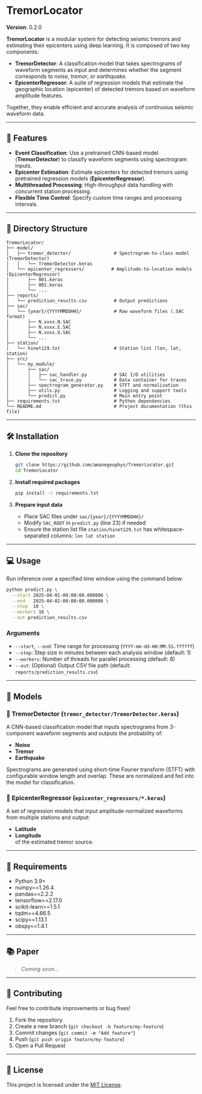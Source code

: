 # TremorLocator

**Version**: 0.2.0

**TremorLocator** is a modular system for detecting seismic tremors and estimating their epicenters using deep learning. It is composed of two key components:

- **TremorDetector**: A classification model that takes spectrograms of waveform segments as input and determines whether the segment corresponds to *noise*, *tremor*, or *earthquake*.
- **EpicenterRegressor**: A suite of regression models that estimate the geographic location (epicenter) of detected tremors based on waveform amplitude features.

Together, they enable efficient and accurate analysis of continuous seismic waveform data.

---

## 🚀 Features

- **Event Classification**: Use a pretrained CNN-based model (**TremorDetector**) to classify waveform segments using spectrogram inputs.
- **Epicenter Estimation**: Estimate epicenters for detected tremors using pretrained regression models (**EpicenterRegressor**).
- **Multithreaded Processing**: High-throughput data handling with concurrent station processing.
- **Flexible Time Control**: Specify custom time ranges and processing intervals.

---

## 📁 Directory Structure

```
TremorLocator/
├── model/
│   ├── tremor_detector/                # Spectrogram-to-class model (TremorDetector)
│   │   └── TremorDetector.keras
│   └── epicenter_regressors/          # Amplitude-to-location models (EpicenterRegressor)
│       ├── 001.keras
│       ├── 002.keras
│       └── ...
├── reports/ 
│   └── prediction_results.csv          # Output predictions
├── sac/
│   └── {year}/{YYYYMMDDHH}/            # Raw waveform files (.SAC format)
│       ├── N.xxxx.N.SAC
│       ├── N.xxxx.E.SAC
│       ├── N.xxxx.U.SAC
│       └── ...
├── station/
│   └── hinet129.txt                    # Station list (lon, lat, station)
├── src/
│   └── my_module/
│       ├── sac/
│       │   ├── sac_handler.py          # SAC I/O utilities
│       │   └── sac_trace.py            # Data container for traces
│       ├── spectrogram_generator.py    # STFT and normalization
│       ├── utils.py                    # Logging and support tools
│       └── predict.py                  # Main entry point
├── requirements.txt                    # Python dependencies
└── README.md                           # Project documentation (this file)
```

---

## 🛠️ Installation

1. **Clone the repository**
   ```bash
   git clone https://github.com/amanegeophys/TremorLocator.git
   cd TremorLocator
   ```

2. **Install required packages**
   ```bash
   pip install -r requirements.txt
   ```

3. **Prepare input data**
   - Place SAC files under `sac/{year}/{YYYYMMDDHH}/`
   - Modify `SAC_ROOT` in `predict.py` (line 23) if needed
   - Ensure the station list file `station/hinet129.txt` has whitespace-separated columns: `lon lat station`

---

## 💻 Usage

Run inference over a specified time window using the command below:

```bash
python predict.py \
  --start 2025-04-01-00:00:00.000000 \
  --end   2025-04-02-00:00:00.000000 \
  --step  10 \
  --workers 16 \
  --out prediction_results.csv
```

### Arguments

- `--start`, `--end`: Time range for processing (`YYYY-mm-dd-HH:MM:SS.ffffff`)
- `--step`: Step size in minutes between each analysis window (default: 1)
- `--workers`: Number of threads for parallel processing (default: 8)
- `--out`: (Optional) Output CSV file path (default: `reports/prediction_results.csv`)

---

## 🧠 Models

### 🔹 TremorDetector (`tremor_detector/TremorDetector.keras`)
A CNN-based classification model that inputs spectrograms from 3-component waveform segments and outputs the probability of:

- **Noise**
- **Tremor**
- **Earthquake**

Spectrograms are generated using short-time Fourier transform (STFT) with configurable window length and overlap. These are normalized and fed into the model for classification.

### 🔸 EpicenterRegressor (`epicenter_regressors/*.keras`)
A set of regression models that input amplitude-normalized waveforms from multiple stations and output:

- **Latitude**
- **Longitude**  
of the estimated tremor source.

---

## 📄 Requirements

- Python 3.9+
- numpy==1.26.4
- pandas==2.2.2
- tensorflow==2.17.0
- scikit-learn==1.5.1
- tqdm==4.66.5
- scipy==1.13.1
- obspy==1.4.1

---

## 📚 Paper

> *Coming soon...*

---

## 📁 Contributing

Feel free to contribute improvements or bug fixes!

1. Fork the repository.
2. Create a new branch (`git checkout -b feature/my-feature`)
3. Commit changes (`git commit -m "Add feature"`)
4. Push (`git push origin feature/my-feature`)
5. Open a Pull Request

---

## 📝 License

This project is licensed under the [MIT License](LICENSE).